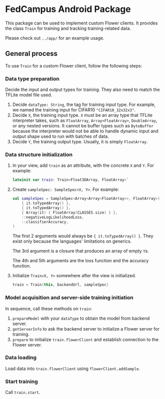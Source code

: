 # FedCampus Android Package

This package can be used to implement custom Flower clients.
It provides the class `Train` for training and tracking training-related data.

Please check out `../app/` for an example usage.

## General process

To use `Train` for a custom Flower client, follow the following steps:

### Data type preparation

Decide the input and output types for training.
They also need to match the TFLite model file used.

1. Decide `dataType: String`, the tag for training input type.
    For example, we named the training input for CIFAR10 `"CIFAR10_32x32x3"`.
1. Decide `X`, the training input type.
    `X` must be an array type that TFLite interpreter takes,
    such as `FloatArray`, `Array<FloatArray>`, `DoubleArray`,
    or any nested versions.
    It cannot be buffer types such as `ByteBuffer` because the interpreter
    would not be able to handle dynamic input and output shape used to run with
    batches of data.
1. Decide `Y`, the training output type.
    Usually, it is simply `FloatArray`.

### Data structure initialization

1. In your view, add `train` as an attribute, with the concrete `X` and `Y`.
    For example:

    ```kotlin
    lateinit var train: Train<Float3DArray, FloatArray>`
    ```

1. Create `sampleSpec: SampleSpec<X, Y>`. For example:

    ```kotlin
    val sampleSpec = SampleSpec<Array<Array<FloatArray>>, FloatArray>(
        { it.toTypedArray() },
        { it.toTypedArray() },
        { Array(it) { FloatArray(CLASSES.size) } },
        ::negativeLogLikelihoodLoss,
        ::classifierAccuracy,
    )
    ```

    The first 2 arguments would always be `{ it.toTypedArray() }`.
    They exist only because the languages' limitations on generics.

    The 3rd argument is a closure that produces an array of empty `Y`s.

    The 4th and 5th arguments are the loss function and the accuracy function.

1. Initialize `Train<X, Y>` somewhere after the view is initialized.

    ```kotlin
    train = Train(this, backendUrl, sampleSpec)
    ```

### Model acquisition and server-side training initiation

In sequence, call these methods on `train`:

1. `prepareModel` with your `dataType` to obtain the model from
    backend server.
1. `getServerInfo` to ask the backend server to initialize a Flower
    server for training.
1. `prepare` to initialize `train.flowerClient` and establish connection to
    the Flower server.

### Data loading

Load data into `train.flowerClient` using `flowerClient.addSample`.

### Start training

Call `train.start`.
